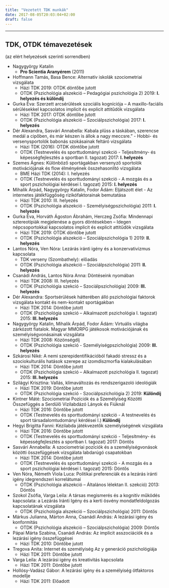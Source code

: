 ```yaml
---
title: "Vezetett TDK munkák"
date: 2017-08-05T20:03:04+02:00
draft: false
---
```


___

## TDK, OTDK témavezetések 
(az elért helyezések szerinti sorrendben)

- Nagygyörgy Katalin 
  - **Pro Scientia Aranyérem** (2011)  
- Hoffmann Tamás, Basa Bence: Alternatív iskolák szociometriai vizsgálata
  - Házi TDK 2019: OTDK döntőbe jutott
  - OTDK (Pszichológia alszekció – Pedagógiai pszichológia 2) 2019: **I. helyezés és különdíj** 
- Gurka Éva: Szerzett arcsérülések szociális kogníciója – A maxillo-faciális sérülésekkel kapcsolatos implicit és explicit attitűdök vizsgálata
  - Házi TDK 2017: OTDK döntőbe jutott
  - OTDK (Pszichológia alszekció – Szociálpszichológia) 2017: **I. helyezés**
- Dér Alexandra, Sasvári Annabella: Kabala plüss a táskában, szerencse medál a cipőben, és már készen is állok a nagy meccsre.” - Hobbi- és     versenysportolók babonás szokásainak feltáró vizsgálata
  - Házi TDK (2016): OTDK döntőbe jutott
  - OTDK (Testnevelés és sporttudományi szekció - Teljesítmény- és képességfejlesztés a sportban II. tagozat) 2017: **I. helyezés**
- Szemes Ágnes: Különböző sportágakban versenyző sportolók motivációjának és flow élményének összehasonlító vizsgálata
  - BME Házi TDK (2014): I. helyezés
  - OTDK (Testnevelés és sporttudományi szekció - A mozgás és a sport pszichológiai kérdései I. tagozat) 2015: **I. helyezés**
- Mihalik Árpád, Nagygyörgy Katalin, Fodor Ádám: Eljátszott élet - Az internetes játékfüggőség rizikófaktorainak bemutatása 
  - Házi TDK 2010: III. helyezés
  - OTDK (Pszichológia alszekció - Személyiségpszichológia) 2011: **I. helyezés**
- Gurka Éva, Horváth Ágoston Ábrahám, Herczeg Zsófia: Mindennapi sztereotípiák megjelenése a gyors döntésekben – Idegen népcsoportokkal kapcsolatos implicit és explicit attitűdök vizsgálata
  - Házi TDK 2019: OTDK döntőbe jutott
  - OTDK (Pszichológia alszekció – Szociálpszichológia 1) 2019: **II. helyezés**
- Lantos Nóra, Ven Nóra: Lezárás iránti igény és a konzervativizmus kapcsolata
  - TDK verseny (Szombathely): előadás
  - OTDK (Pszichológia alszekció – Szociálpszichológia) 2011: **II. helyezés**
- Csanádi András, Lantos Nóra Anna: Döntéseink nyomában
  - Házi TDK 2008: III. helyezés
  - OTDK (Pszichológia szekció – Szociálpszichológia) 2009: **III. helyezés**
- Dér Alexandra: Sportsérülések hátterében álló pszichológiai faktorok vizsgálata kontakt és nem-kontakt sportágakban
  - Házi TDK 2014: Döntőbe jutott
  - OTDK (Pszichológia szekció – Alkalmazott pszichológia I. tagozat) 2015: **III. helyezés**
- Nagygyörgy Katalin, Mihalik Árpád, Fodor Ádám: Virtuális világba zárkózott fiatalok. Magyar MMORPG játékosok motivációjának és személyiségvonásainak vizsgálata
  - Házi TDK 2008: Közönségdíj
  - OTDK (Pszichológia szekció - Személyiségpszichológia) 2009: **III. helyezés**
- Szkárosi Niké: A nemi szerepidentifikációból fakadó stressz és a szociokulturális hatások szerepe az izomdiszmorfia kialakulásában
  - Házi TDK 2014: Döntőbe jutott
  - OTDK (Pszichológia szekció – Alkalmazott pszichológia II. tagozat) 2015: **III. helyezés**
- Szilágyi Krisztina: Vallás, klímaváltozás és rendszerigazoló ideológiák
  - Házi TDK 2019: Döntőbe jutott
  - OTDK (Pszichológia szekció - Szociálpszichológia 2) 2019: **Különdíj**
- Kintner Máté: Szociometriai Pozíciók és a Személyiség Közötti Összefüggés a Serdülő Vízilabdázó Lányok és Fiúknál
  - Házi TDK 2016: Döntőbe jutott
  - OTDK (Testnevelés és sporttudományi szekció - A testnevelés és sport társadalomtudományi kérdései I.) **Különdíj**
- Hegyi Brigitta Fanni: Kézilabda játékvezetők személyiségének vizsgálata
  - Házi TDK 2016: Döntőbe jutott
  - OTDK (Testnevelés és sporttudományi szekció - Teljesítmény- és képességfejlesztés a sportban I. tagozat) 2017: Döntős
- Sasvári Annabella: A szociometriai pozíciók és a személyiségvonások közötti összefüggések vizsgálata labdarúgó csapatokban 
  - Házi TDK 2014: Döntőbe jutott
  - OTDK (Testnevelés és sporttudományi szekció - A mozgás és a sport pszichológiai kérdései I. tagozat) 2015: Döntős
- Ven Nóra, Németh Viola Luca: Politikai preferenciák és a lezárás iránti igény idegrendszeri korrelátumai
  - OTDK (Pszichológia alszekció – Általános lélektan II. szekció) 2013: Döntős
- Szokol Zsófia, Varga Leila: A társas megismerés és a kognitív működés kapcsolata: a Lezárás Iránti Igény és a kerti ösvény mondatfeldolgozás kapcsolatának vizsgálata
  - OTDK (Pszichológia alszekció – Szociálpszichológia) 2011: Döntős 
- Márkus Julianna, Márton Anna, Csanádi András: A lezárási igény és konformitás
  - OTDK (Pszichológia alszekció – Szociálpszichológia) 2009: Döntős
- Pápai Márta Szabina, Csanádi András: Az implicit asszociációk és a lezárási igény összefüggései
  - Házi TDK 2010: Döntőbe jutott
- Tregova Anita: Internet és személyiség Az y generáció pszichológiája
  - Házi TDK 2011: Döntőbe jutott
- Varga Leila: A lezárási igény és kreativitás kapcsolata
  - Házi TDK 2011: Döntőbe jutott
- Hollósy-Vadász Gábor: A lezárási igény és a személyiség ötfaktoros modellje
  - Házi TDK 2011: Előadott
